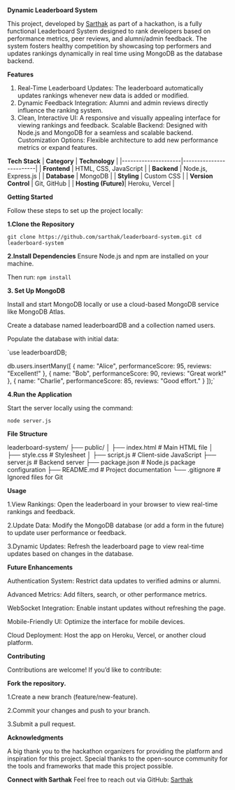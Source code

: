 **Dynamic Leaderboard System**

This project, developed by [Sarthak]([url](https://github.com/SarthakKacholiya)) as part of a hackathon, is a fully functional Leaderboard System designed to rank developers based on performance metrics, peer reviews, and alumni/admin feedback. The system fosters healthy competition by showcasing top performers and updates rankings dynamically in real time using MongoDB as the database backend.

**Features**
1. Real-Time Leaderboard Updates: The leaderboard automatically updates rankings whenever new data is added or modified.
2. Dynamic Feedback Integration: Alumni and admin reviews directly influence the ranking system.
3. Clean, Interactive UI: A responsive and visually appealing interface for viewing rankings and feedback.
Scalable Backend: Designed with Node.js and MongoDB for a seamless and scalable backend.
Customization Options: Flexible architecture to add new performance metrics or expand features.

**Tech Stack**
| **Category**       | **Technology**         |
|---------------------|-------------------------|
| **Frontend**        | HTML, CSS, JavaScript  |
| **Backend**         | Node.js, Express.js    |
| **Database**        | MongoDB                |
| **Styling**         | Custom CSS             |
| **Version Control** | Git, GitHub            |
| **Hosting (Future)**| Heroku, Vercel         |

**Getting Started**

Follow these steps to set up the project locally:

**1.Clone the Repository**

`git clone https://github.com/sarthak/leaderboard-system.git
cd leaderboard-system`

**2.Install Dependencies**
Ensure Node.js and npm are installed on your machine. 

Then run:
`npm install`

**3. Set Up MongoDB**

Install and start MongoDB locally or use a cloud-based MongoDB service like MongoDB Atlas.

Create a database named leaderboardDB and a collection named users.

Populate the database with initial data:

`use leaderboardDB;

db.users.insertMany([
    { name: "Alice", performanceScore: 95, reviews: "Excellent!" },
    { name: "Bob", performanceScore: 90, reviews: "Great work!" },
    { name: "Charlie", performanceScore: 85, reviews: "Good effort." }
]);`

**4.Run the Application**

Start the server locally using the command:

`node server.js`

**File Structure**

leaderboard-system/
├── public/
│   ├── index.html       # Main HTML file
│   ├── style.css        # Stylesheet
│   ├── script.js        # Client-side JavaScript
├── server.js            # Backend server
├── package.json         # Node.js package configuration
├── README.md            # Project documentation
└── .gitignore           # Ignored files for Git

**Usage**

1.View Rankings: Open the leaderboard in your browser to view real-time rankings and feedback.

2.Update Data: Modify the MongoDB database (or add a form in the future) to update user performance or feedback.

3.Dynamic Updates: Refresh the leaderboard page to view real-time updates based on changes in the database.

**Future Enhancements**

Authentication System: Restrict data updates to verified admins or alumni.

Advanced Metrics: Add filters, search, or other performance metrics.

WebSocket Integration: Enable instant updates without refreshing the page.

Mobile-Friendly UI: Optimize the interface for mobile devices.

Cloud Deployment: Host the app on Heroku, Vercel, or another cloud platform.

**Contributing**

Contributions are welcome! If you’d like to contribute:

**Fork the repository.**

1.Create a new branch (feature/new-feature).

2.Commit your changes and push to your branch.

3.Submit a pull request.

**Acknowledgments**

A big thank you to the hackathon organizers for providing the platform and inspiration for this project. Special thanks to the open-source community for the tools and frameworks that made this project possible.

**Connect with Sarthak**
Feel free to reach out via GitHub: [Sarthak]([url](https://github.com/SarthakKacholiya))



